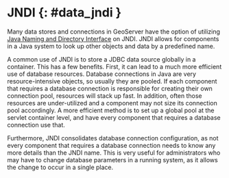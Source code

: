 # JNDI {: #data_jndi }

Many data stores and connections in GeoServer have the option of utilizing [Java Naming and Directory Interface](http://en.wikipedia.org/wiki/Java_Naming_and_Directory_Interface) on JNDI. JNDI allows for components in a Java system to look up other objects and data by a predefined name.

A common use of JNDI is to store a JDBC data source globally in a container. This has a few benefits. First, it can lead to a much more efficient use of database resources. Database connections in Java are very resource-intensive objects, so usually they are pooled. If each component that requires a database connection is responsible for creating their own connection pool, resources will stack up fast. In addition, often those resources are under-utilized and a component may not size its connection pool accordingly. A more efficient method is to set up a global pool at the servlet container level, and have every component that requires a database connection use that.

Furthermore, JNDI consolidates database connection configuration, as not every component that requires a database connection needs to know any more details than the JNDI name. This is very useful for administrators who may have to change database parameters in a running system, as it allows the change to occur in a single place.
